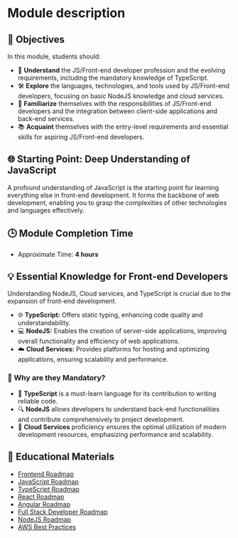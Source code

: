 # Module description

## 🎯 Objectives

In this module, students should:

- 🧠 **Understand** the JS/Front-end developer profession and the evolving requirements, including the mandatory knowledge of TypeScript.
- 🛠️ **Explore** the languages, technologies, and tools used by JS/Front-end developers, focusing on basic NodeJS knowledge and cloud services.
- 🤝 **Familiarize** themselves with the responsibilities of JS/Front-end developers and the integration between client-side applications and back-end services.
- 📚 **Acquaint** themselves with the entry-level requirements and essential skills for aspiring JS/Front-end developers.

## 🌐 Starting Point: Deep Understanding of JavaScript

A profound understanding of JavaScript is the starting point for learning everything else in front-end development. It forms the backbone of web development, enabling you to grasp the complexities of other technologies and languages effectively.

## 🕒 Module Completion Time

- Approximate Time: **4 hours**

## 💡 Essential Knowledge for Front-end Developers

Understanding NodeJS, Cloud services, and TypeScript is crucial due to the expansion of front-end development.

- 🌐 **TypeScript:** Offers static typing, enhancing code quality and understandability.
- 💻 **NodeJS:** Enables the creation of server-side applications, improving overall functionality and efficiency of web applications.
- ☁️ **Cloud Services:** Provides platforms for hosting and optimizing applications, ensuring scalability and performance.

### 🌟 Why are they Mandatory?

- 📝 **TypeScript** is a must-learn language for its contribution to writing reliable code.
- 🔍 **NodeJS** allows developers to understand back-end functionalities and contribute comprehensively to project development.
- 🚀 **Cloud Services** proficiency ensures the optimal utilization of modern development resources, emphasizing performance and scalability.

## 🔗 Educational Materials

- [Frontend Roadmap](https://roadmap.sh/frontend)
- [JavaScript Roadmap](https://roadmap.sh/javascript)
- [TypeScript Roadmap](https://roadmap.sh/typescript)
- [React Roadmap](https://roadmap.sh/react)
- [Angular Roadmap](https://roadmap.sh/angular)
- [Full Stack Developer Roadmap](https://roadmap.sh/full-stack)
- [NodeJS Roadmap](https://roadmap.sh/nodejs)
- [AWS Best Practices](https://roadmap.sh/best-practices/aws)
